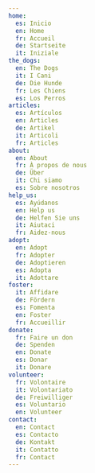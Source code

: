 ```yaml
---
home:
  es: Inicio
  en: Home
  fr: Accueil
  de: Startseite
  it: Iniziale
the_dogs:
  en: The Dogs
  it: I Cani
  de: Die Hunde
  fr: Les Chiens
  es: Los Perros
articles:
  es: Artículos
  en: Articles
  de: Artikel
  it: Articoli
  fr: Articles
about:
  en: About
  fr: À propos de nous
  de: Über
  it: Chi siamo
  es: Sobre nosotros
help_us:
  es: Ayúdanos
  en: Help us
  de: Helfen Sie uns
  it: Aiutaci
  fr: Aidez-nous
adopt:
  en: Adopt
  fr: Adopter
  de: Adoptieren
  es: Adopta
  it: Adottare
foster:
  it: Affidare
  de: Fördern
  es: Fomenta
  en: Foster
  fr: Accueillir
donate:
  fr: Faire un don
  de: Spenden
  en: Donate
  es: Donar
  it: Donare
volunteer:
  fr: Volontaire
  it: Volontariato
  de: Freiwilliger
  es: Voluntario
  en: Volunteer
contact:
  en: Contact
  es: Contacto
  de: Kontakt
  it: Contatto
  fr: Contact
---
```


